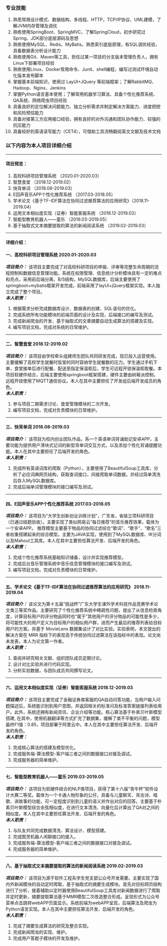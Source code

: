 ### 专业技能  
1.  熟悉常用设计模式、数据结构、多线程、HTTP，TCP/IP协议、UML建模，了解JVM内存管理及调优
2.  熟练使用SpringBoot、SpringMVC，了解SpringCloud，初步研究过Spring、JDK部分底层源码及思想
3.  熟练使用MySQL、Redis、MyBatis，熟悉索引底层原理，有SQL调优经验，具备数据表分析设计能力
4.  熟练使用Git、Maven等工具，担任过某一项目的分支版本管理负责人，拥有Linux下部署项目经验
5.  熟练使用Linux、Docker常用命令、Junit、shell编程，编写过测试环境自动化版本发布脚本
6.  掌握基本前端知识，使用过 LayUI+JQuery 等前端框架；了解RabbitMQ、Hadoop、Nginx、Jenkins
7.  掌握Python语言基本使用；了解常用机器学习算法、具备个性化推荐系统、QA系统、网络爬虫项目经验
8.  具备良好的定位解决问题能力、独立分析需求并制定解决方案能力、进度把控和风险预估能力
9.  具备对接第三方应用接口经验，拥有良好的对外沟通和团队协作能力、较强的抗压能力
10.  具备较好的英语读写能力（CET4），可借助工具流畅翻阅英文文献及技术文档

### 以下内容为本人项目详细介绍 
---
#### 项目预览：  
1.	高校科研项目管理系统 （2020.01-2020.03）
2.	智慧食堂 （2018.12-2019.02）
3.	快背单词 （2018.08-2019.03）
4.	E回声音乐APP个性化推荐系统 （2017.03-2018.05）
5.	学术论文《基于TF-IDF算法在协同过滤推荐算法的应用研究》（2018.11-2019.04）
6.	运用文本相似度实现（证券）智能客服系统 （2018.12-2019.03）
7.	智能型教育机器人——童乐 （2019.03-2019.05）  
8.	基于抽取式文本摘要提取的算法的新闻阅读系统 （2019.02-2019.03）  

--- 
#### 详细介绍：   

#### 一、高校科研项目管理系统  2020.01-2020.03   
***项目简介：*** 该项目主要完成了对高校科研项目的申报、评审等完整生命周期的流程控制和数据信息管理功能。系统在权限管理、信息统计分析模块具有一定的难点和亮点。采用前后端分离、B/S结构，MySQL数据库，后端主要使用了springboot+mybatis框架开发完成，前端采用了layUI+jQuery框架实现。本人独立完成了整个项目。  
***本人职责：***
1.	根据需求分析完成数据库设计、数据表的创建、SQL语句的优化。
2.	完成系统所有功能模块的前端页面的设计及实现，后端接口的编写及测试。
3.	完成新闻爬虫的开发、基于抽取式的文章摘要自动生成算法的搭建及实现。
4.	编写项目文档，完成对系统的日常维护。

---
#### 二、智慧食堂  2018.12-2019.02    
***项目简介：*** 该项目由学校牵头组建师生团队共同研发完成，现已投入运营使用。主要缓解了高校学生就餐时饭堂的同时容纳学生就餐数的压力。学生通过手机下单，食堂接单后进行配餐、配送至指定保温柜后，学生可远程开锁保温柜取餐。本项目软硬件结合，后端主要使用springboot框架搭建，硬件主要由树莓派控制，远程开锁使用了MQTT通信协议。本人在其中主要担任了开发组后端开发成员的角色。  
***本人职责：***
1.	参与项目二期需求讨论、食堂管理模块的二次开发。
2.	编写项目文档，完成对负责模块的日常维护。

---
#### 三、快背单词 2018.08-2019.03      
***项目简介：*** 该项目为校内创业团队作品，系一个英语单词背诵助记安卓APP，主要功能为提供用户滑块式记词的新型背单词交互方式，以及添加个性化背诵提醒功能。本人在其中主要担任了后端开发的角色。  
***本人职责：***
1. 完成所有英语词库的爬取（Python），主要使用了BeautifulSoup工具库，分析了必应词典网页结构，获取查词接口，间接爬取单词数据，并经过简单清洗后存入MySQL数据库。
2.	完成后端单词管理模块的接口编写及测试。

---
#### 四、E回声音乐APP个性化推荐系统  2017.03-2018.05     
***项目简介：*** 该项目为“大学生创新创业训练计划”，广东省，省级立项科研项目（已通过结题验收）。主要实现了类似网易云“每日推荐”的音乐推荐效果，载体为一个安卓APP。 推荐模型主要基于物品的协同过滤综合“歌词”、“歌手”、“歌名”三者权重搭建起来的综合模型。主要为JAVA实现，使用到了MySQL数据库、IK分词以及Mahout工具库。本人在其中主要担任算法开发、后端开发的角色。  
***本人职责：***
1.	完成个性化推荐系统基础知识储备，设计并实现推荐模型。
2.	完成后台音乐管理系统中音乐信息管理模块的接口编写及测试。
3.	编写项目文档，完成对负责模块的日常维护。

---
#### 五、学术论文《基于TF-IDF算法在协同过滤推荐算法的应用研究》  2018.11-2019.04    
***项目简介：*** 该论文为第十五届“挑战杯”广东大学生课外学术科技作品竞赛学术论文类三等奖作品。主要研究了个性化推荐系统中稀疏性问题，提出了从信息检索角度，计算目标用户的评分物品同时也“属于”其他用户的评分物品的可能性是多少，将可能性大的用户定义为目标用户的相似用户群，进而产生最后的推荐列表给目标用户的方案。并基于 MovieLens 数据集设计了对比实验。实验表明，本文提出的解决方案在 MRR 指标下的表现高于传统协同过滤算法在该指标中的表现。论文尚未发表，本人为论文第一作者。  
***本人职责：***
1.	查阅并研究相关文献、组织团队成员定期讨论。
2.	设计对比实验并进行代码实现。
3.	分析实验数据，与团队成员共同撰写论文。

---
#### 六、运用文本相似度实现（证券）智能客服系统  2018.12-2019.03   
***项目简介：*** 该项目主要完成了金融证券类客服的QA自动问答功能，当用户输入问题描述后，系统能识别到用户意图，并返回相关的标准问及标准答案链接列表给用户。此外，系统还拥有新闻资讯、企业介绍等功能。核心算法基于朴素贝叶斯模型搭建, 在其中，使用机器翻译等方式扩充了数据集，缓解了类不平衡的问题，模型最终F1值：0.85，项目部署于阿里云中。本人在其中主要担任算法开发、后端开发的角色。  
***本人职责：***
1.	完成核心算法的搭建及模型优化。
2.	完成服务端-算法模型-客户端三者之间的数据接口对接及调试。
3.	完成服务器的简单维护。

---
#### 七、智能型教育机器人——童乐  2019.03-2019.05    
***项目简介：*** 该项目为软硬件结合的NLP类项目，获得了第十六届“青牛杯”软件设计大赛二等奖。载体为一个卡通人物形象的公仔，具备与儿童聊天、背古诗、唱歌、讲故事的功能，可一定程度识别到儿童的语义并作出对应的回答。主要基于朴素贝叶斯模型综合余弦相似度，在进行文本清洗、向量化后计算出了QA对之间的相似度。本人在其中主要担任算法开发、后端开发的角色。  
***本人职责：***
1.	与队友共同完成数据清洗、算法设计、模型搭建。
2.	完成图灵机器人闲聊接口的接入。
3.	完成服务端-算法模型-客户端三者之间的数据接口对接及调试。
4.	完成服务器的简单维护。

---
#### 八、基于抽取式文本摘要提取的算法的新闻阅读系统  2019.02-2019.03  
***项目简介：*** 该项目为源于软件工程系学生党支部公众号开发需要。主要实现了国内外新闻模块的自动定时爬取，基于抽取式的摘要生成模块。首先对目标网页结构进行了分析，接着辅助以定时器使用BeautifulSoup工具库对新闻数据进行了爬取并定时更新，摘要提取算法基于MMR模型二次改造整合形成。呈现形式为公众号菜单点击跳转webAPP页面显示。系统前端为webAPP呈现，后端算法及爬虫为Python语言实现。本人在其中主要担任算法开发、后端开发的角色。  
***本人职责：***  
1.	完成了摘要生成算法的研究及整合实现。
2.	完成新闻爬虫的实现、维护。
3.	完成用户答题子模块的开发及维护。
